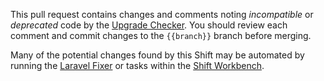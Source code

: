 This pull request contains changes and comments noting *incompatible* or *deprecated* code by the [Upgrade Checker](https://laravelshift.com/laravel-upgrade-checker). You should review each comment and commit changes to the `{{branch}}` branch before merging.

Many of the potential changes found by this Shift may be automated by running the [Laravel Fixer](https://laravelshift.com/laravel-code-fixer) or tasks within the [Shift Workbench](https://laravelshift.com/workbench).
